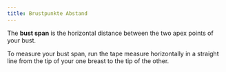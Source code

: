 ```yaml
---
title: Brustpunkte Abstand
---
```


The **bust span** is the horizontal distance between the two apex points of your bust.

To measure your bust span, run the tape measure horizontally in a straight line from the tip of your one breast to the tip of the other.
